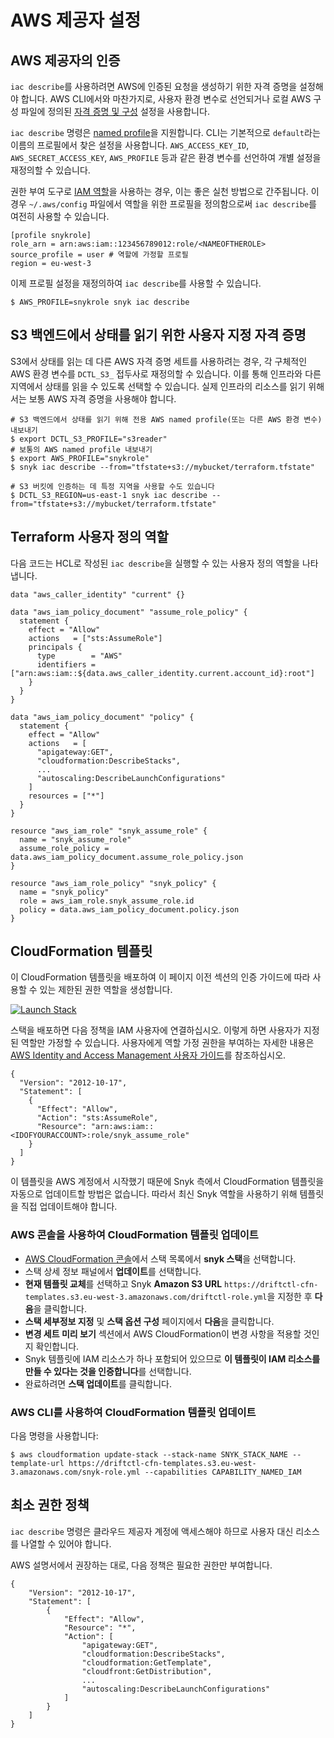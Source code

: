 # AWS 제공자 설정

## AWS 제공자의 인증

`iac describe`를 사용하려면 AWS에 인증된 요청을 생성하기 위한 자격 증명을 설정해야 합니다. AWS CLI에서와 마찬가지로, 사용자 환경 변수로 선언되거나 로컬 AWS 구성 파일에 정의된 [자격 증명 및 구성](https://docs.aws.amazon.com/cli/latest/userguide/cli-configure-files.html) 설정을 사용합니다.

`iac describe` 명령은 [named profile](https://docs.aws.amazon.com/cli/latest/userguide/cli-configure-profiles.html)을 지원합니다. CLI는 기본적으로 `default`라는 이름의 프로필에서 찾은 설정을 사용합니다. `AWS_ACCESS_KEY_ID`, `AWS_SECRET_ACCESS_KEY`, `AWS_PROFILE` 등과 같은 환경 변수를 선언하여 개별 설정을 재정의할 수 있습니다.

권한 부여 도구로 [IAM 역할](https://docs.aws.amazon.com/cli/latest/userguide/cli-configure-role.html)을 사용하는 경우, 이는 좋은 실천 방법으로 간주됩니다. 이 경우 `~/.aws/config` 파일에서 역할을 위한 프로필을 정의함으로써 `iac describe`를 여전히 사용할 수 있습니다.

```
[profile snykrole]
role_arn = arn:aws:iam::123456789012:role/<NAMEOFTHEROLE>
source_profile = user # 역할에 가정할 프로필
region = eu-west-3
```

이제 프로필 설정을 재정의하여 `iac describe`를 사용할 수 있습니다.

```
$ AWS_PROFILE=snykrole snyk iac describe
```

## S3 백엔드에서 상태를 읽기 위한 사용자 지정 자격 증명

S3에서 상태를 읽는 데 다른 AWS 자격 증명 세트를 사용하려는 경우, 각 구체적인 AWS 환경 변수를 `DCTL_S3_` 접두사로 재정의할 수 있습니다. 이를 통해 인프라와 다른 지역에서 상태를 읽을 수 있도록 선택할 수 있습니다. 실제 인프라의 리소스를 읽기 위해서는 보통 AWS 자격 증명을 사용해야 합니다.

```
# S3 백엔드에서 상태를 읽기 위해 전용 AWS named profile(또는 다른 AWS 환경 변수) 내보내기
$ export DCTL_S3_PROFILE="s3reader"
# 보통의 AWS named profile 내보내기
$ export AWS_PROFILE="snykrole"
$ snyk iac describe --from="tfstate+s3://mybucket/terraform.tfstate"

# S3 버킷에 인증하는 데 특정 지역을 사용할 수도 있습니다
$ DCTL_S3_REGION=us-east-1 snyk iac describe --from="tfstate+s3://mybucket/terraform.tfstate"
```

## Terraform 사용자 정의 역할

다음 코드는 HCL로 작성된 `iac describe`을 실행할 수 있는 사용자 정의 역할을 나타냅니다.

```
data "aws_caller_identity" "current" {}

data "aws_iam_policy_document" "assume_role_policy" {
  statement {
    effect = "Allow"
    actions   = ["sts:AssumeRole"]
    principals {
      type        = "AWS"
      identifiers = ["arn:aws:iam::${data.aws_caller_identity.current.account_id}:root"]
    }
  }
}

data "aws_iam_policy_document" "policy" {
  statement {
    effect = "Allow"
    actions   = [
      "apigateway:GET",
      "cloudformation:DescribeStacks",
      ...
      "autoscaling:DescribeLaunchConfigurations"
    ]
    resources = ["*"]
  }
}

resource "aws_iam_role" "snyk_assume_role" {
  name = "snyk_assume_role"
  assume_role_policy = data.aws_iam_policy_document.assume_role_policy.json
}

resource "aws_iam_role_policy" "snyk_policy" {
  name = "snyk_policy"
  role = aws_iam_role.snyk_assume_role.id
  policy = data.aws_iam_policy_document.policy.json
}
```

## CloudFormation 템플릿

이 CloudFormation 템플릿을 배포하여 이 페이지 이전 섹션의 인증 가이드에 따라 사용할 수 있는 제한된 권한 역할을 생성합니다.

[![Launch Stack](https://cdn.rawgit.com/buildkite/cloudformation-launch-stack-button-svg/master/launch-stack.svg)](https://console.aws.amazon.com/cloudformation/home?#/stacks/quickcreate?stackName=driftctl-stack&templateURL=https://driftctl-cfn-templates.s3.eu-west-3.amazonaws.com/driftctl-role.yml)

스택을 배포하면 다음 정책을 IAM 사용자에 연결하십시오. 이렇게 하면 사용자가 지정된 역할만 가정할 수 있습니다. 사용자에게 역할 가정 권한을 부여하는 자세한 내용은 [AWS Identity and Access Management 사용자 가이드](https://docs.aws.amazon.com/IAM/latest/UserGuide/id_roles_use_permissions-to-switch.html)를 참조하십시오.

```
{
  "Version": "2012-10-17",
  "Statement": [
    {
      "Effect": "Allow",
      "Action": "sts:AssumeRole",
      "Resource": "arn:aws:iam::<IDOFYOURACCOUNT>:role/snyk_assume_role"
    }
  ]
}
```

이 템플릿을 AWS 계정에서 시작했기 때문에 Snyk 측에서 CloudFormation 템플릿을 자동으로 업데이트할 방법은 없습니다. 따라서 최신 Snyk 역할을 사용하기 위해 템플릿을 직접 업데이트해야 합니다.

### AWS 콘솔을 사용하여 CloudFormation 템플릿 업데이트

* [AWS CloudFormation 콘솔](https://console.aws.amazon.com/cloudformation)에서 스택 목록에서 **snyk 스택**을 선택합니다.
* 스택 상세 정보 패널에서 **업데이트**를 선택합니다.
* **현재 템플릿 교체**를 선택하고 Snyk **Amazon S3 URL** `https://driftctl-cfn-templates.s3.eu-west-3.amazonaws.com/driftctl-role.yml`을 지정한 후 **다음**을 클릭합니다.
* **스택 세부정보 지정** 및 **스택 옵션 구성** 페이지에서 **다음**을 클릭합니다.
* **변경 세트 미리 보기** 섹션에서 AWS CloudFormation이 변경 사항을 적용할 것인지 확인합니다.
* Snyk 템플릿에 IAM 리소스가 하나 포함되어 있으므로 **이 템플릿이 IAM 리소스를 만들 수 있다는 것을 인증합니다**를 선택합니다.
* 완료하려면 **스택 업데이트**를 클릭합니다.

### AWS CLI를 사용하여 CloudFormation 템플릿 업데이트

다음 명령을 사용합니다:

```
$ aws cloudformation update-stack --stack-name SNYK_STACK_NAME --template-url https://driftctl-cfn-templates.s3.eu-west-3.amazonaws.com/snyk-role.yml --capabilities CAPABILITY_NAMED_IAM
```

## 최소 권한 정책

`iac describe` 명령은 클라우드 제공자 계정에 액세스해야 하므로 사용자 대신 리소스를 나열할 수 있어야 합니다.

AWS 설명서에서 권장하는 대로, 다음 정책은 필요한 권한만 부여합니다.

```
{
    "Version": "2012-10-17",
    "Statement": [
        {
            "Effect": "Allow",
            "Resource": "*",
            "Action": [
                "apigateway:GET",
                "cloudformation:DescribeStacks",
                "cloudformation:GetTemplate",
                "cloudfront:GetDistribution",
                ...
                "autoscaling:DescribeLaunchConfigurations"
            ]
        }
    ]
}
```